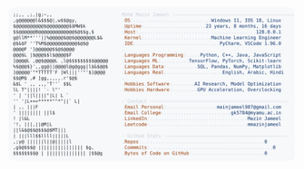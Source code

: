 <picture>
  <source srcset="https://raw.githubusercontent.com/mmazinjameel/mmazinjameel/main/dark_mode.svg?v=1753078671" media="(prefers-color-scheme: dark)">
  <img src="https://raw.githubusercontent.com/mmazinjameel/mmazinjameel/main/light_mode.svg?v=1753078671">
</picture>
